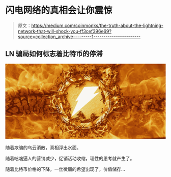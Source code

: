 # 闪电网络的真相会让你震惊

> 原文：<https://medium.com/coinmonks/the-truth-about-the-lightning-network-that-will-shock-you-ff3cef396e69?source=collection_archive---------1----------------------->

## LN 骗局如何标志着比特币的停滞

![](img/92572d6837e1596c16f983cecbe2cd84.png)

随着欺骗的乌云消散，真相浮出水面。

随着咄咄逼人的营销减少，促销活动收缩，理性的思考就产生了。

随着比特币价格的下降，一丝微弱的希望出现了，价值储存…